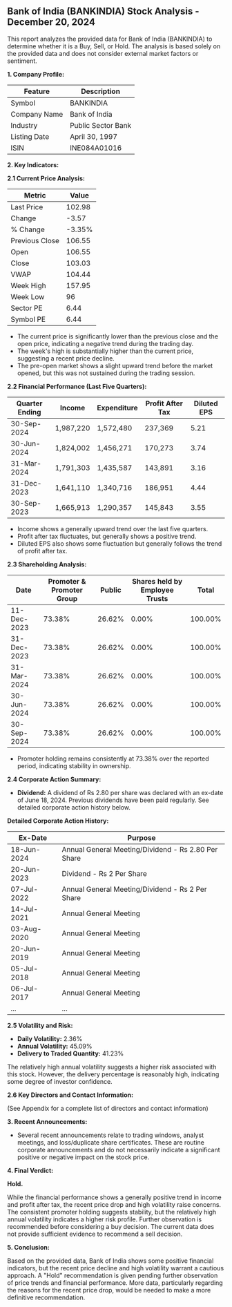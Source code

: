 ## Bank of India (BANKINDIA) Stock Analysis - December 20, 2024

This report analyzes the provided data for Bank of India (BANKINDIA) to determine whether it is a Buy, Sell, or Hold.  The analysis is based solely on the provided data and does not consider external market factors or sentiment.

**1. Company Profile:**

| Feature          | Description                     |
|-----------------|---------------------------------|
| Symbol           | BANKINDIA                       |
| Company Name     | Bank of India                    |
| Industry         | Public Sector Bank              |
| Listing Date     | April 30, 1997                  |
| ISIN             | INE084A01016                    |


**2. Key Indicators:**

**2.1 Current Price Analysis:**

| Metric             | Value     |
|----------------------|------------|
| Last Price          | 102.98     |
| Change              | -3.57      |
| % Change            | -3.35%     |
| Previous Close      | 106.55     |
| Open                | 106.55     |
| Close               | 103.03     |
| VWAP                | 104.44     |
| Week High           | 157.95     |
| Week Low            | 96         |
| Sector PE           | 6.44       |
| Symbol PE           | 6.44       |


* The current price is significantly lower than the previous close and the open price, indicating a negative trend during the trading day.
* The week's high is substantially higher than the current price, suggesting a recent price decline.
* The pre-open market shows a slight upward trend before the market opened, but this was not sustained during the trading session.


**2.2 Financial Performance (Last Five Quarters):**

| Quarter Ending    | Income       | Expenditure  | Profit After Tax | Diluted EPS |
|--------------------|--------------|---------------|-------------------|-------------|
| 30-Sep-2024       | 1,987,220    | 1,572,480     | 237,369          | 5.21        |
| 30-Jun-2024       | 1,824,002    | 1,456,271     | 170,273          | 3.74        |
| 31-Mar-2024       | 1,791,303    | 1,435,587     | 143,891          | 3.16        |
| 31-Dec-2023       | 1,641,110    | 1,340,716     | 186,951          | 4.44        |
| 30-Sep-2023       | 1,665,913    | 1,290,357     | 145,843          | 3.55        |

* Income shows a generally upward trend over the last five quarters.
* Profit after tax fluctuates, but generally shows a positive trend.
* Diluted EPS also shows some fluctuation but generally follows the trend of profit after tax.


**2.3 Shareholding Analysis:**

| Date       | Promoter & Promoter Group | Public | Shares held by Employee Trusts | Total |
|------------|---------------------------|--------|-------------------------------|-------|
| 11-Dec-2023 | 73.38%                     | 26.62% | 0.00%                         | 100.00%|
| 31-Dec-2023 | 73.38%                     | 26.62% | 0.00%                         | 100.00%|
| 31-Mar-2024 | 73.38%                     | 26.62% | 0.00%                         | 100.00%|
| 30-Jun-2024 | 73.38%                     | 26.62% | 0.00%                         | 100.00%|
| 30-Sep-2024 | 73.38%                     | 26.62% | 0.00%                         | 100.00%|

* Promoter holding remains consistently at 73.38% over the reported period, indicating stability in ownership.


**2.4 Corporate Action Summary:**

* **Dividend:** A dividend of Rs 2.80 per share was declared with an ex-date of June 18, 2024.  Previous dividends have been paid regularly.  See detailed corporate action history below.

**Detailed Corporate Action History:**

| Ex-Date     | Purpose                                      |
|-------------|----------------------------------------------|
| 18-Jun-2024 | Annual General Meeting/Dividend - Rs 2.80 Per Share |
| 20-Jun-2023 | Dividend - Rs 2 Per Share                     |
| 07-Jul-2022 | Annual General Meeting/Dividend - Rs 2 Per Share |
| 14-Jul-2021 | Annual General Meeting                        |
| 03-Aug-2020 | Annual General Meeting                        |
| 20-Jun-2019 | Annual General Meeting                        |
| 05-Jul-2018 | Annual General Meeting                        |
| 06-Jul-2017 | Annual General Meeting                        |
| ...         | ...                                          |


**2.5 Volatility and Risk:**

* **Daily Volatility:** 2.36%
* **Annual Volatility:** 45.09%
* **Delivery to Traded Quantity:** 41.23%

The relatively high annual volatility suggests a higher risk associated with this stock.  However, the delivery percentage is reasonably high, indicating some degree of investor confidence.


**2.6 Key Directors and Contact Information:**

(See Appendix for a complete list of directors and contact information)


**3. Recent Announcements:**

* Several recent announcements relate to trading windows, analyst meetings, and loss/duplicate share certificates.  These are routine corporate announcements and do not necessarily indicate a significant positive or negative impact on the stock price.


**4. Final Verdict:**

**Hold.**

While the financial performance shows a generally positive trend in income and profit after tax, the recent price drop and high volatility raise concerns.  The consistent promoter holding suggests stability, but the relatively high annual volatility indicates a higher risk profile.  Further observation is recommended before considering a buy decision.  The current data does not provide sufficient evidence to recommend a sell decision.


**5. Conclusion:**

Based on the provided data, Bank of India shows some positive financial indicators, but the recent price decline and high volatility warrant a cautious approach.  A "Hold" recommendation is given pending further observation of price trends and financial performance.  More data, particularly regarding the reasons for the recent price drop, would be needed to make a more definitive recommendation.
